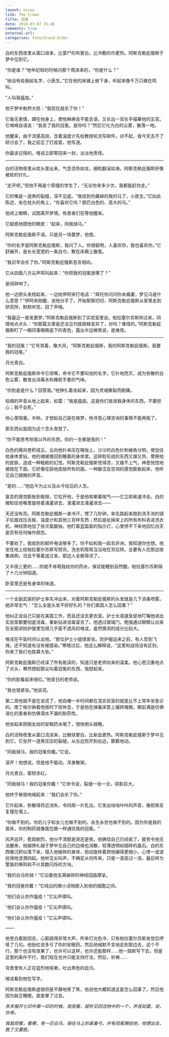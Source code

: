 ```yaml
---
layout: essay
link: The Crown
title: 冠冕
date: 2019-07-07 15:46
comments: true
external-url:
categories: Fate/Grand-Order
---
```


白的东西夜里从窗口进来，比蒙尸的布更白，比冷敷的巾更热。阿斯克勒庇俄斯于梦中见到它。

“你是谁？”他年纪轻的时候问那个爬进来的，“你是什么？”

“祂没有给我起名字，小医生。”它在他的床铺上俯下身，听起来像千万只蜂在鸣叫。

“人叫我瘟疫。”

他于梦中勃然大怒：“我现在就杀了你！”

它毫无表情，蹲在他身上，使他麻痹且不能言语，又长出一双长手描摹他的五官。它喃喃自语说：“我丢了我的冠冕。是你吗？”然后它化为白的尘雾，散落一地。

他醒来，由于流感高烧，含着温度计先给教授轮流写邮件。对不起，我今天去不了研讨会了，我之前忘了打疫苗，他写道。

你最该记得的。喀戎立即寄回来一封，淡淡地责怪。



***



白的活物夜里从枕头里出来，气息烫热如龙，细粒翻滚如涛。阿斯克勒庇俄斯好像被软的针扎。

“走开吧，”但他不再是个莽撞的学生了，“无论你来多少次，我都能赶你走。”

它的嘴是一道黑的裂缝，深不见底。“我找到你藏掉的我的马了，小医生。”它如此陈述，坐在枕头的角上，“你喜欢它吗？那匹白色的、高大的马。”

他闭上眼睛，试图离开梦境。有患者们在等他醒来。

它疑惑地摸他的眼皮：“起来，同我骑马。”

阿斯克勒庇俄斯不语。只是另一场噩梦，他想。

“你的名字是阿斯克勒庇俄斯，我问了人。你很聪明，人喜欢你，我也喜欢你。”它舒展开，是长长宽宽的一条白巾，敷在床褥上像茧。

“我迟早会杀了你。”阿斯克勒庇俄斯恶言相向。

它从四面八方尖声鸣叫起来：“你把我的冠冕放哪了？”

是闹钟响了。

他一边把头发梳起来，一边给伊阿宋打电话：“拜托你问问你未婚妻，梦见马是什么意思？”伊阿宋刚醒，说他分手了，开始絮絮叨叨，阿斯克勒庇俄斯从家里走到研究所，默默听完，回了声哦。

“我最近一直发噩梦。”阿斯克勒庇俄斯到了实验室里说。帕拉塞尔苏斯转过来，同情地点点头：“你那篇文章是还没见刊就病株变异了，对吗？难怪的。”阿斯克勒庇俄斯盯了一眼同事眼睛底下的青色，露出半边微笑说，是难怪。



***



“我的冠冕！”它号哭着，像大风，“阿斯克勒庇俄斯，我的阿斯克勒庇俄斯。我要我的冠冕。”

月光青白。

阿斯克勒庇俄斯命令它闭嘴，命令它不要叫他的名字。它扑地而灭，成为弥散的白色尘雾，散发出消毒水和橡胶手套的气味。

“你到底是什么？回答我。”他挣扎着坐起来，因为灵魂撕裂而剧痛。

枯槁的声音从地上起来，如雷：“我是瘟疫。这是你们放进我身体的东西。不要担心；我不会死。”

他心里阻塞。半晌，才想起自己是在做梦。他寻思心理咨询的事情不能再拖了。

那东西似是因为这个念头发怒了。

“你不能思考除我以外的东西，你的一生都是我的！”

白色的飓风卷积成云，云向他扑来压在喉咙上，沙沙的白色针刺棱角分明，使劲往他身体里钻，他的魂被推回到睡着的身体里。这碎粒形成的东西又燥又热，摩擦他的皮肤，造成一种粗粝的幻觉。阿斯克勒庇俄斯觉得烫，又接不上气，神思恍惚地被按在下面。它好像在舔他皮肤所有的面。一种酸涩且空洞的感觉膨胀起来，他听见自己细微的声音。

“是的……”他迄今为止以及从今往后的人生。

窒息的感觉膨胀到极限，它松开他，于是他咳嗽着喘气——它立即疾速冲击，白的微粒往他嘴里旋转着涌灌进去，涌灌进去涌灌进去——

天还没有亮。阿斯克勒庇俄斯一身冷汗，愣了几秒钟，率先跳起来跑到洗手池的镜子后面找压舌板、温度计和其他三百样东西；然后是扯掉床上的所有布料丢进洗衣机，神经质地加了些次氯酸钠。他盯着蓝盈盈的指示灯，心里停不下来地回忆白天是否有任何操作疏忽。

不要劝了，我收到的邮件电话够多了。你不如和我一起去非洲，我知道你也想。他坐在地上给帕拉塞尔苏斯写短讯，洗衣机哐哐当当地在背后转。总要有人在那边收集病例，况且干等着送过来，那边人全都得凉了。

又半夜三更的……你就不肯喝我给你的药水，保证能睡到自然醒。帕拉塞尔苏斯隔了十几分钟回道。

卧室里还是有身体的味道。



***



一个全副武装的护士率先冲出来，对着阿斯克勒庇俄斯的头发就是几下消毒喷雾。她非常生气：“怎么全是头发不好好扎的？你们美国人怎么回事？”

他纠正说自己只是在美国工作，而且还没去更衣室。护士长语速急促地叮嘱他进出实验室都要彻底消毒，重新钻进消毒室去了。他透过玻璃门，勉强通过眼睛认出来在全密闭防护服里包得几乎密不透风的喀戎，虽然猜测的成分比较大。

喀戎在午饭时间认出他。“那位护士小姐很紧张。防护服运来之前，有人受到飞溅，还不知道有没有被感染。”寒暄过后，他这么解释说，“这里和战场没有区别，你来了我们也胜算大些。”

阿斯克勒庇俄斯已经读了所有能读的，知道只是老师向来的温柔。他心思沉重地点了点头，蓦然想起那尖叫着冠冕的东西，恼怒起来。

“你的脸看起来很红。”他昔日的老师说。

“我也很紧张。”他说谎。

第二周他就不是在说谎了，他自嘲一半时间都在混实验室的就是比不上常年坐急诊的。南丁格尔揪着他按时下班休息，于是他在弹簧床垫上辗转难眠，眼前满是仿佛溶化的患者和仿佛滴水不漏的耐药性。

他坐起来把朋友给的安眠药水喝了，很快倒头就睡。

白的活物夜里从窗口流进来，比眼球更白，比新血更热。阿斯克勒庇俄斯于梦中见到它。它张开一道黑压压的裂缝，从左边剪开到右边，簌簌地动。

“同我骑马，我的冠冕你戴。”它说。

滚开！他想说。但是他不能动，浑身散架。

月光青白，窗棂赤红。

“同我骑马！我的冠冕你戴！”它命令说，裂缝一张一合，阴影巨大。

他终于微弱地喊起来：“我们会杀了你。”

它升起来，弥散得将近消失，令四周一片乳白。它发出咕咕咔咔的声音，像担架反复撞在墙上。

“你做不到的。你的儿子和女儿也做不到的。永生永世也做不到的。因为你是我的苗床，你的制药就像面包屑一样通往我的冠冕。“

风声巡环，愈趋剧烈，他分不清那是哭还是笑。他确信自己已经疯了，疲劳令他无法醒来，他越挣扎越于梦中见自己的边缘也消散，轻薄透明如细碎的晶石。白的东西像沉积似落下来，侵入他破碎的身体，扭动旋转着把他碾得更细小，心悸一波波扰得他涟漪四起。他听见尖叫声，不确定从何传来，只是一浪高过一浪，最后转为警笛的嘶鸣和不计其数闪烁的方块。

“我的白马你骑！”它沿着他支离破碎的神经回路摩挲。

“我的冠冕你戴！”它纯白的微小活物嵌入到他的细胞之间。

“他们会认你作瘟疫！”它尖声啸叫。

“他们会认你作瘟疫！”它尖声啸叫。

“他们会认你作瘟疫！”它尖声啸叫。

——

他苍白着脸回去，心脏跳得非常大声，所幸灯光色冷，只有帕拉塞尔苏斯发觉后啰嗦了几句。他抬杠说多亏了你的安眠药。然后他缄默不言地走到那边去，这个不行，那个也没有效果了，也许可以这样，也许还能那样……他一路默写下去，但是这里的条件不行，我们现在也许只能支持疗法，然后，祈祷……

背景里有人正在猛烈地咳嗽，吐出黑色的血污。

喀戎看到他在写字。

阿斯克勒庇俄斯虚弱但是平静地笑了笑，他说他大概知道这是怎么回事了。然后他因为缺乏睡眠，直直晕了过去。



*羔羊揭开七印中第一印的时候，我观看，就听见四活物中的一个，声音如雷，说，你来。*

*我就观看，看哪，有一匹白马，骑在马上的拿着弓，并有冠冕赐给他，他便出去，胜了又要胜。*
